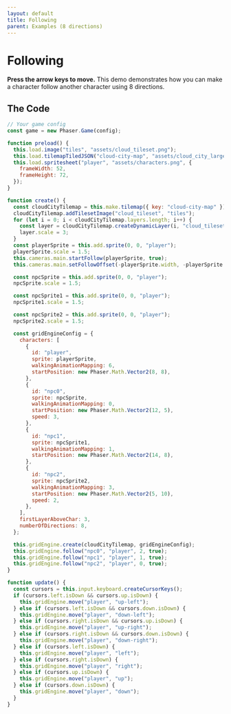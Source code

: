 ```yaml
---
layout: default
title: Following
parent: Examples (8 directions)
---
```


# Following

**Press the arrow keys to move.** This demo demonstrates how you can make a character follow another character using 8 directions.

<div id="game"></div>

<script src="js/phaser.min.js"></script>
<script src="js/grid-engine-1.15.0.min.js"></script>
<script src="js/getBasicConfig.js"></script>

<script>
  const config = getBasicConfig(preload, create, update);
  const game = new Phaser.Game(config);

  function preload () {
    this.load.image("tiles", "assets/cloud_tileset.png");
    this.load.tilemapTiledJSON("cloud-city-map", "assets/cloud_city_large.json");
    this.load.spritesheet("player", "assets/characters.png", {
      frameWidth: 52,
      frameHeight: 72,
    });
  }

  function create () {
    const cloudCityTilemap = this.make.tilemap({ key: "cloud-city-map" });
    cloudCityTilemap.addTilesetImage("cloud_tileset", "tiles");
    for (let i = 0; i < cloudCityTilemap.layers.length; i++) {
      const layer = cloudCityTilemap.createDynamicLayer(i, "cloud_tileset", 0, 0);
      layer.scale = 3;
    }
    const playerSprite = this.add.sprite(0, 0, "player");
    playerSprite.scale = 1.5;
    this.cameras.main.startFollow(playerSprite, true);
    this.cameras.main.setFollowOffset(- (playerSprite.width), -(playerSprite.height));

    const npcSprite = this.add.sprite(0, 0, "player");
    npcSprite.scale = 1.5;

    const npcSprite1 = this.add.sprite(0, 0, "player");
    npcSprite1.scale = 1.5;

    const npcSprite2 = this.add.sprite(0, 0, "player");
    npcSprite2.scale = 1.5;

    const gridEngineConfig = {
      characters: [
        {
          id: "player",
          sprite: playerSprite,
          walkingAnimationMapping: 6,
          startPosition: new Phaser.Math.Vector2(8, 8),
        },
        {
          id: "npc0",
          sprite: npcSprite,
          walkingAnimationMapping: 0,
          startPosition: new Phaser.Math.Vector2(12, 5),
          speed: 3
        },
        {
          id: "npc1",
          sprite: npcSprite1,
          walkingAnimationMapping: 1,
          startPosition: new Phaser.Math.Vector2(14, 8),
        },
        {
          id: "npc2",
          sprite: npcSprite2,
          walkingAnimationMapping: 3,
          startPosition: new Phaser.Math.Vector2(5, 10),
          speed: 2
        },
      ],
      firstLayerAboveChar: 3,
      numberOfDirections: 8
    };

    this.gridEngine.create(cloudCityTilemap, gridEngineConfig);
    this.gridEngine.follow('npc0', 'player', 2, true);
    this.gridEngine.follow('npc1', 'player', 1, true);
    this.gridEngine.follow('npc2', 'player', 0, true);
  }

  function update () {
    const cursors = this.input.keyboard.createCursorKeys();
    if (cursors.left.isDown && cursors.up.isDown) {
      this.gridEngine.move("player", "up-left");
    } else if (cursors.left.isDown && cursors.down.isDown) {
      this.gridEngine.move("player", "down-left");
    } else if (cursors.right.isDown && cursors.up.isDown) {
      this.gridEngine.move("player", "up-right");
    } else if (cursors.right.isDown && cursors.down.isDown) {
      this.gridEngine.move("player", "down-right");
    } else if (cursors.left.isDown) {
      this.gridEngine.move("player", "left");
    } else if (cursors.right.isDown) {
      this.gridEngine.move("player", "right");
    } else if (cursors.up.isDown) {
      this.gridEngine.move("player", "up");
    } else if (cursors.down.isDown) {
      this.gridEngine.move("player", "down");
    }
  }
</script>

## The Code

```javascript
// Your game config
const game = new Phaser.Game(config);

function preload() {
  this.load.image("tiles", "assets/cloud_tileset.png");
  this.load.tilemapTiledJSON("cloud-city-map", "assets/cloud_city_large.json");
  this.load.spritesheet("player", "assets/characters.png", {
    frameWidth: 52,
    frameHeight: 72,
  });
}

function create() {
  const cloudCityTilemap = this.make.tilemap({ key: "cloud-city-map" });
  cloudCityTilemap.addTilesetImage("cloud_tileset", "tiles");
  for (let i = 0; i < cloudCityTilemap.layers.length; i++) {
    const layer = cloudCityTilemap.createDynamicLayer(i, "cloud_tileset", 0, 0);
    layer.scale = 3;
  }
  const playerSprite = this.add.sprite(0, 0, "player");
  playerSprite.scale = 1.5;
  this.cameras.main.startFollow(playerSprite, true);
  this.cameras.main.setFollowOffset(-playerSprite.width, -playerSprite.height);

  const npcSprite = this.add.sprite(0, 0, "player");
  npcSprite.scale = 1.5;

  const npcSprite1 = this.add.sprite(0, 0, "player");
  npcSprite1.scale = 1.5;

  const npcSprite2 = this.add.sprite(0, 0, "player");
  npcSprite2.scale = 1.5;

  const gridEngineConfig = {
    characters: [
      {
        id: "player",
        sprite: playerSprite,
        walkingAnimationMapping: 6,
        startPosition: new Phaser.Math.Vector2(8, 8),
      },
      {
        id: "npc0",
        sprite: npcSprite,
        walkingAnimationMapping: 0,
        startPosition: new Phaser.Math.Vector2(12, 5),
        speed: 3,
      },
      {
        id: "npc1",
        sprite: npcSprite1,
        walkingAnimationMapping: 1,
        startPosition: new Phaser.Math.Vector2(14, 8),
      },
      {
        id: "npc2",
        sprite: npcSprite2,
        walkingAnimationMapping: 3,
        startPosition: new Phaser.Math.Vector2(5, 10),
        speed: 2,
      },
    ],
    firstLayerAboveChar: 3,
    numberOfDirections: 8,
  };

  this.gridEngine.create(cloudCityTilemap, gridEngineConfig);
  this.gridEngine.follow("npc0", "player", 2, true);
  this.gridEngine.follow("npc1", "player", 1, true);
  this.gridEngine.follow("npc2", "player", 0, true);
}

function update() {
  const cursors = this.input.keyboard.createCursorKeys();
  if (cursors.left.isDown && cursors.up.isDown) {
    this.gridEngine.move("player", "up-left");
  } else if (cursors.left.isDown && cursors.down.isDown) {
    this.gridEngine.move("player", "down-left");
  } else if (cursors.right.isDown && cursors.up.isDown) {
    this.gridEngine.move("player", "up-right");
  } else if (cursors.right.isDown && cursors.down.isDown) {
    this.gridEngine.move("player", "down-right");
  } else if (cursors.left.isDown) {
    this.gridEngine.move("player", "left");
  } else if (cursors.right.isDown) {
    this.gridEngine.move("player", "right");
  } else if (cursors.up.isDown) {
    this.gridEngine.move("player", "up");
  } else if (cursors.down.isDown) {
    this.gridEngine.move("player", "down");
  }
}
```

